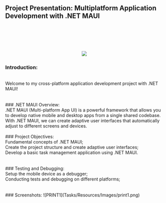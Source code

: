 ## Project Presentation: Multiplatform Application Development with .NET MAUI
<br>
<br>
<br>
<br>
<p align="center"><img src="http://img.shields.io/static/v1?label=PROJECT%20STATUS&message=DONE&color=GREEN&style=for-the-badge"/></p>

### Introduction:
<br>
Welcome to my cross-platform application development project with .NET MAUI! 
<br>
<br>
<br>
### .NET MAUI Overview:
<br>
.NET MAUI (Multi-platform App UI) is a powerful framework that allows you to develop native mobile and desktop apps from a single shared codebase.
<br>
With .NET MAUI, we can create adaptive user interfaces that automatically adjust to different screens and devices.
<br>
<br>
### Project Objectives:
<br>
Fundamental concepts of .NET MAUI;
<br>
Create the project structure and create adaptive user interfaces;
<br>
Develop a basic task management application using .NET MAUI.
<br>
<br>
<br>
### Testing and Debugging:
<br>
Setup the mobile device as a debugger;
<br>
Conducting tests and debugging on different platforms;
<br>
<br>
<br>
### Screenshots:
![PRINT1](Tasks/Resources/Images/print1.png)

